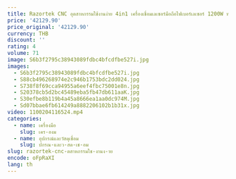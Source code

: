 ```yaml
---
title: Razortek CNC อุตสาหกรรมใช้งานง่าย 4in1 เครื่องเชื่อมเลเซอร์มือถือไฟเบอร์เลเซอร์ 1200W ทําความสะอาดเครื่องสําหรับโลหะสนิม
price: '42129.90'
price_original: '42129.90'
currency: THB
discount: ''
rating: 4
volume: 71
image: S6b3f2795c38943089fdbc4bfcdfbe527i.jpg
images:
  - S6b3f2795c38943089fdbc4bfcdfbe527i.jpg
  - S88cb496268974e2c946b1753bdc2dd024.jpg
  - S738f8f69cca94955a6eef4fbc75001e8n.jpg
  - S20378cb5d2bc45489eba5fb47db611aaK.jpg
  - S30efbe8b119b4a45a8666ea1aa0dc974M.jpg
  - Sd07bbae6fb614249a8882206102b1b31x.jpg
video: 1100204116524.mp4
categories:
  - name: เครื่องมือ
    slug: เคร-องม
  - name: อุปกรณ์และวัสดุเชื่อม
    slug: ปกรณ-และว-สด-เช-อม
slug: razortek-cnc-ตสาหกรรมใช-งานง-าย
encode: oFpRaXI
lang: th
---
```

  
